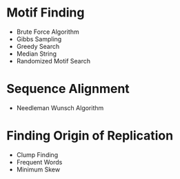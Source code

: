 # Motif Finding

+ Brute Force Algorithm
+ Gibbs Sampling
+ Greedy Search
+ Median String
+ Randomized Motif Search

# Sequence Alignment

+ Needleman Wunsch Algorithm

# Finding Origin of Replication

+ Clump Finding
+ Frequent Words
+ Minimum Skew
